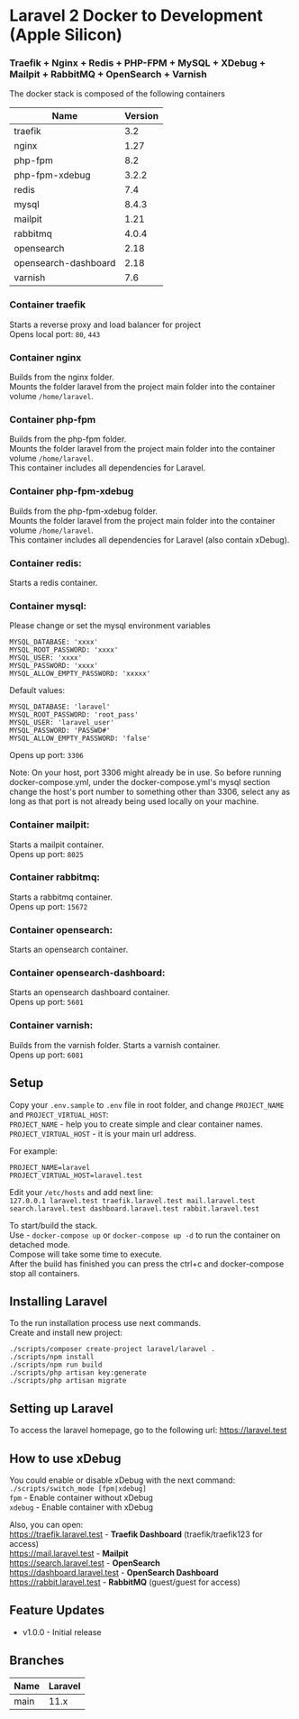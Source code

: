 #  Laravel 2 Docker to Development (Apple Silicon)

### Traefik + Nginx + Redis + PHP-FPM + MySQL + XDebug + Mailpit + RabbitMQ + OpenSearch + Varnish

The docker stack is composed of the following containers

| Name                 | Version |
|----------------------|---------|
| traefik              | 3.2     |
| nginx                | 1.27    |
| php-fpm              | 8.2     |
| php-fpm-xdebug       | 3.2.2   |
| redis                | 7.4     |
| mysql                | 8.4.3   |
| mailpit              | 1.21    |
| rabbitmq             | 4.0.4   |
| opensearch           | 2.18    |
| opensearch-dashboard | 2.18    |
| varnish              | 7.6     |

### Container traefik
Starts a reverse proxy and load balancer for project<br>
Opens local port: `80`, `443`

### Container nginx
Builds from the nginx folder. <br>
Mounts the folder laravel from the project main folder into the container volume `/home/laravel`.<br>

### Container php-fpm
Builds from the php-fpm folder.<br>
Mounts the folder laravel from the project main folder into the container volume `/home/laravel`.<br>
This container includes all dependencies for Laravel.<br>

### Container php-fpm-xdebug
Builds from the php-fpm-xdebug folder.<br>
Mounts the folder laravel from the project main folder into the container volume `/home/laravel`.<br>
This container includes all dependencies for Laravel (also contain xDebug).<br>

### Container redis:
Starts a redis container.<br>

### Container mysql:
Please change or set the mysql environment variables
    
    MYSQL_DATABASE: 'xxxx'
    MYSQL_ROOT_PASSWORD: 'xxxx'
    MYSQL_USER: 'xxxx'
    MYSQL_PASSWORD: 'xxxx'
    MYSQL_ALLOW_EMPTY_PASSWORD: 'xxxxx'

Default values:

    MYSQL_DATABASE: 'laravel'
    MYSQL_ROOT_PASSWORD: 'root_pass'
    MYSQL_USER: 'laravel_user'
    MYSQL_PASSWORD: 'PASSWD#'
    MYSQL_ALLOW_EMPTY_PASSWORD: 'false'

Opens up port: `3306`

Note: On your host, port 3306 might already be in use. So before running docker-compose.yml, under the docker-compose.yml's mysql section change the host's port number to something other than 3306, select any as long as that port is not already being used locally on your machine.

### Container mailpit:
Starts a mailpit container.<br>
Opens up port: `8025`

### Container rabbitmq:
Starts a rabbitmq container.<br>
Opens up port: `15672`

### Container opensearch:
Starts an opensearch container.<br>

### Container opensearch-dashboard:
Starts an opensearch dashboard container.<br>
Opens up port: `5601`

### Container varnish:
Builds from the varnish folder.
Starts a varnish container.<br>
Opens up port: `6081`

## Setup
Copy your `.env.sample` to `.env` file in root folder, and change `PROJECT_NAME` and `PROJECT_VIRTUAL_HOST`:<br>
`PROJECT_NAME` - help you to create simple and clear container names.<br>
`PROJECT_VIRTUAL_HOST` - it is your main url address.<br>

For example:

    PROJECT_NAME=laravel
    PROJECT_VIRTUAL_HOST=laravel.test

Edit your `/etc/hosts` and add next line:<br>
`127.0.0.1 laravel.test traefik.laravel.test mail.laravel.test search.laravel.test dashboard.laravel.test rabbit.laravel.test`<br>

To start/build the stack.<br>
Use - `docker-compose up` or `docker-compose up -d` to run the container on detached mode.<br>
Compose will take some time to execute.<br>
After the build has finished you can press the ctrl+c and docker-compose stop all containers.

## Installing Laravel
To the run installation process use next commands.<br>
Create and install new project:

    ./scripts/composer create-project laravel/laravel .
    ./scripts/npm install
    ./scripts/npm run build
    ./scripts/php artisan key:generate
    ./scripts/php artisan migrate

## Setting up Laravel
To access the laravel homepage, go to the following url: https://laravel.test<br>

## How to use xDebug
You could enable or disable xDebug with the next command: `./scripts/switch_mode [fpm|xdebug]`<br>
`fpm` - Enable container without xDebug <br>
`xdebug` - Enable container with xDebug <br>


Also, you can open:<br>
https://traefik.laravel.test - **Traefik Dashboard** (traefik/traefik123 for access)<br>
https://mail.laravel.test - **Mailpit**<br>
https://search.laravel.test - **OpenSearch**<br>
https://dashboard.laravel.test - **OpenSearch Dashboard**<br>
https://rabbit.laravel.test - **RabbitMQ** (guest/guest for access)<br>

## Feature Updates
- v1.0.0 - Initial release

## Branches
| Name | Laravel |
|------|---------|
| main | 11.x    |
